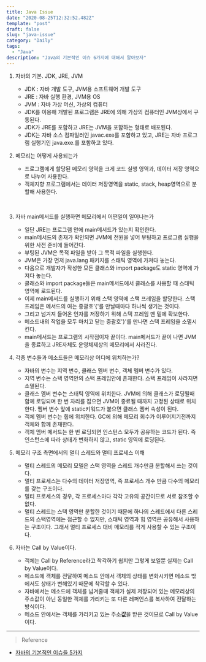```yaml
---
title: Java Issue
date: "2020-08-25T12:32:52.482Z"
template: "post"
draft: false
slug: "java-issue"
category: "Daily"
tags:
  - "Java"
description: "Java의 기본적인 이슈 6가지에 대해서 알아보자"
---
```


1. 자바의 기본. JDK, JRE, JVM
    - JDK : 자바 개발 도구, JVM용 소프트웨어 개발 도구
    - JRE : 자바 실행 환경, JVM용 OS
    - JVM : 자바 가상 머신, 가상의 컴퓨터
    - JDK를 이용해 개발된 프로그램은 JRE에 의해 가상의 컴퓨터인 JVM상에서 구동된다.
    - JDK가 JRE를 포함하고 JRE는 JVM을 포함하는 형태로 배포된다.
    - JDK는 자바 소스 컴파일러인 javac.exe를 포함하고 있고, JRE는 자바 프로그램 실행기인 java.exe.를 포함하고 있다.

2. 메모리는 어떻게 사용되는가
    - 프로그램에게 할당된 메모리 영역을 크게 코드 실행 영역과, 데이터 저장 영역으로 나누어 사용한다.
    - 객체지향 프로그램에서는 데이터 저장영역을 static, stack, heap영역으로 분할해 사용한다.

<br>


3. 자바 main메서드를 실행하면 메모리에서 어떤일이 일어나는가
    - 일단 JRE는 프로그램 안에 main메서드가 있는지 확인한다.
    - main메서드의 존재가 확인되면 JVM에 전원을 넣어 부팅하고 프로그램 실행을 위한 사전 준비에 들어간다.
    - 부팅된 JVM은 목적 파일을 받아 그 목적 파일을 실행한다.
    - JVM은 가장 먼저 java.lang 패키지를 스태틱 영역에 가져다 놓는다.
    - 다음으로 개발자가 작성한 모든 클래스와 import package도 static 영역에 가져다 놓는다.
    - 클래스와 import package들은 main메서드에서 클래스를 사용할 때 스태틱 영역에 로드된다.
    - 이제 main메서드를 실행하기 위해 스택 영역에 스택 프레임을 할당한다. 스택 프레임은 메서드의 여는 중괄호'{'를 만날때마다 하나씩 생기는 것이다.
    - 그리고 넘겨져 들어온 인자를 저장하기 위해 스택 프레임 맨 밑에 확보한다.
    - 메소드내의 작업을 모두 마치고 닫는 중괄호'}'를 만나면 스택 프레임을 소멸시킨다.
    - main메서드는 프로그램의 시작점이자 끝이다. main메서드가 끝이 나면 JVM을 종료하고 JRE자체도 운영체제상의 메모리에서 사라진다.


4. 각종 변수들과 메소드들은 메모리상 어디에 위치하는가?
    - 자바의 변수는 지역 변수, 클래스 멤버 변수, 객체 멤버 변수가 있다.
    - 지역 변수는 스택 영역안의 스택 프레임안에 존재한다. 스택 프레임이 사라지면 소멸된다.
    - 클래스 멤버 변수는 스태틱 영역에 위치한다. JVM에 의해 클래스가 로딩될때 함께 로딩되며 한 번 자리를 잡으면 JVM이 종료될 때까지 고정된 상태로 위치한다. 멤버 변수 앞에 static키워드가 붙으면 클래스 멤버 속성이 된다.
    - 객체 멤버 변수는 힙에 위치한다. GC에 의해 메모리 회수가 이루어지기전까지 객체와 함께 존재한다.
    - 객체 멤버 메서드는 한 번 로딩되면 인스턴스 모두가 공유하는 코드가 된다. 즉 인스턴스에 따라 상태가 변화하지 않고, static 영역에 로딩된다.
    
5. 메모리 구조 측면에서의 멀티 스레드와 멀티 프로세스 이해
    - 멀티 스레드의 메모리 모델은 스택 영역을 스레드 개수만큼 분할해서 쓰는 것이다.
    - 멀티 프로세스는 다수의 데이터 저장영역, 즉 프로세스 개수 만큼 다수의 메모리를 갖는 구조이다.
    - 멀티 프로세스의 경우, 각 프로세스마다 각각 고유의 공간이므로 서로 참조할 수 없다.
    - 멀티 스레드는 스택 영역만 분할한 것이기 때문에 하나의 스레드에서 다른 스레드의 스택영역에는 접근할 수 없지만, 스태틱 영역과 힙 영역은 공유해서 사용하는 구조이다. 그래서 멀티 프로세스 대비 메모리를 적게 사용할 수 있는 구조이다.

6. 자바는 Call by Value이다.
    - 객체는 Call by Reference라고 착각하기 쉽지만 그렇게 보일뿐 실제는 Call by Value이다.
    - 메소드에 객체를 전달하여 메소드 안에서 객체의 상태를 변화시키면 메소드 밖에서도 상태가 변해있기 때문에 착각할 수 있다.
    - 자바에서는 메소드에 객체를 넘겨줄때 객체가 실제 저장되어 있는 메모리상의 주소값이 아닌 동일한 객체를 가리키는 또 다른 레퍼언스를 복사하여 전달하는 방식이다.
    - 메소드 안에서는 객체를 가리키고 있는 주소**값**을 받은 것이므로 Call by Value이다.

<hr>

> Reference
- [자바의 기본적인 이슈들 5가지](https://asfirstalways.tistory.com/m/329?category=660807)
